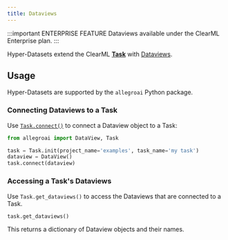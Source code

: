 ```yaml
---
title: Dataviews
---
```


:::important ENTERPRISE FEATURE
Dataviews available under the ClearML Enterprise plan.
:::
 
Hyper-Datasets extend the ClearML [**Task**](../fundamentals/task.md) with [Dataviews](dataviews.md).

## Usage 

Hyper-Datasets are supported by the `allegroai` Python package.

### Connecting Dataviews to a Task

Use [`Task.connect()`](../references/sdk/task.md#connect) to connect a Dataview object to a Task: 

```python
from allegroai import DataView, Task

task = Task.init(project_name='examples', task_name='my task')
dataview = DataView()
task.connect(dataview)
```

### Accessing a Task's Dataviews

Use `Task.get_dataviews()` to access the Dataviews that are connected to a Task. 

```python
task.get_dataviews()
```

This returns a dictionary of Dataview objects and their names.
        
